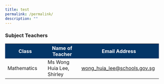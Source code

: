 ```yaml
---
title: test
permalink: /permalink/
description: ""
---
```

### Subject Teachers
<html>
<head>
<style>
table, th, td {
 border-collapse: collapse;
}
</style>
</head>
	<tbody>
<table>
  <tr style="background-color:#033668">
    <th style="font-weight:bold; color:#ffffff;width: 300px;">Class</th>
    <th style="font-weight:bold; color:#ffffff;width: 400px;">Name of Teacher</th>
		<th style="font-weight:bold; color:#ffffff;width: 300px;">Email Address</th>
  </tr>
  <tr>
    <td>Mathematics</td>
    <td>Ms Wong Huia Lee, Shirley</td>
    <td><a href="mailto:wong_huia_lee@schools.gov.sg">wong_huia_lee@schools.gov.sg</a></td>
</tr>
</table>
</tbody>
</html>